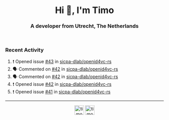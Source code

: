 <h1 align="center">Hi 👋, I'm Timo</h1>
<h3 align="center">A developer from Utrecht, The Netherlands</h3>
<br/>
<!-- https://github.com/rahuldkjain/github-profile-readme-generator --!>

<!--  <p align="left"><img src="https://github-readme-stats.vercel.app/api?username=timoglastra&show_icons=true&count_private=true&" alt="timoglastra" /></p> --!>

<!--
Github language stats
<p align="left"><img src="https://github-readme-stats.vercel.app/api/top-langs/?username=timoglastra&layout=compact" alt="timoglastra" /><p>
-->

<!-- Codestats language stats -->
<!-- <p align="left"><img src="https://codestats-readme.vercel.app/api/top-langs/?username=timoglastra&layout=compact&language_count=12" alt="timoglastra" /><p>    --!>
  
<h3>Recent Activity</h3>

<!--START_SECTION:activity-->
1. ❗️ Opened issue [#43](https://github.com/sicpa-dlab/openid4vc-rs/issues/43) in [sicpa-dlab/openid4vc-rs](https://github.com/sicpa-dlab/openid4vc-rs)
2. 🗣 Commented on [#42](https://github.com/sicpa-dlab/openid4vc-rs/issues/42) in [sicpa-dlab/openid4vc-rs](https://github.com/sicpa-dlab/openid4vc-rs)
3. 🗣 Commented on [#42](https://github.com/sicpa-dlab/openid4vc-rs/issues/42) in [sicpa-dlab/openid4vc-rs](https://github.com/sicpa-dlab/openid4vc-rs)
4. ❗️ Opened issue [#42](https://github.com/sicpa-dlab/openid4vc-rs/issues/42) in [sicpa-dlab/openid4vc-rs](https://github.com/sicpa-dlab/openid4vc-rs)
5. ❗️ Opened issue [#41](https://github.com/sicpa-dlab/openid4vc-rs/issues/41) in [sicpa-dlab/openid4vc-rs](https://github.com/sicpa-dlab/openid4vc-rs)
<!--END_SECTION:activity-->

---

<p align="center">
<a href="https://twitter.com/timoglastra" target="blank"><img align="center" src="https://cdn.jsdelivr.net/npm/simple-icons@3.0.1/icons/twitter.svg" alt="timoglastra" height="30" width="30" /></a>
<a href="https://linkedin.com/in/timoglastra" target="blank"><img align="center" src="https://cdn.jsdelivr.net/npm/simple-icons@3.0.1/icons/linkedin.svg" alt="timoglastra" height="30" width="30" /></a>
</p>



